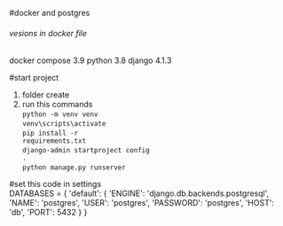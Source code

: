 #docker and postgres

<h6>vesions in docker file</h6>
docker compose 3.9 
python 3.8
django 4.1.3

#start project 
1. folder create<br>
2. run this commands</br> 
<code>python -m venv venv</code></br>
<code>venv\scripts\activate</code></br>
<code>pip install -r requirements.txt</code></br>
<code>django-admin startproject config .</code></br>
<code>python manage.py runserver</code></br>


#set this code in settings  
DATABASES = {
    'default': {
        'ENGINE': 'django.db.backends.postgresql',
        'NAME': 'postgres',
        'USER': 'postgres',
        'PASSWORD': 'postgres',
        'HOST': 'db',
        'PORT': 5432
    }
}